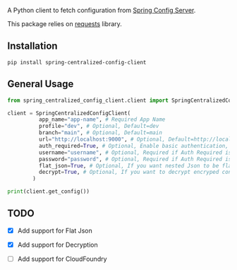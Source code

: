 A Python client to fetch configuration from [Spring Config Server](https://spring.io/projects/spring-cloud-config).

This package relies on [requests](https://pypi.org/project/requests/) library.

## Installation

```shell
pip install spring-centralized-config-client
```

## General Usage

```python
from spring_centralized_config_client.client import SpringCentralizedConfigClient

client = SpringCentralizedConfigClient(
          app_name="app-name", # Required App Name
          profile="dev", # Optional, Default=dev
          branch="main", # Optional, Default=main
          url="http://localhost:9000", # Optional, Default=http://localhost:9000
          auth_required=True, # Optional, Enable basic authentication, Default=False
          username="username", # Optional, Required if Auth Required is True, Default=Empty String
          password="password", # Optional, Required if Auth Required is True, Default=Empty String
          flat_json=True, # Optional, If you want nested Json to be flatted, Default = False
          decrypt=True, # Optional, If you want to decrypt encryped configuration, Default = False
        )

print(client.get_config())
```

## TODO

- [x] Add support for Flat Json
- [x] Add support for Decryption 
- [ ] Add support for CloudFoundry


